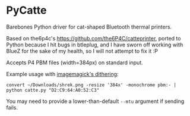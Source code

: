 # PyCatte

Barebones Python driver for cat-shaped Bluetooth thermal printers.

Based on the6p4c's https://github.com/the6P4C/catteprinter, ported to Python
because I hit bugs in btleplug, and I have sworn off working with BlueZ for the
sake of my health, so I will not attempt to fix it :P

Accepts P4 PBM files (width=384px) on standard input.

Example usage with [imagemagick's dithering](https://legacy.imagemagick.org/Usage/quantize/):

    convert ~/Downloads/shrek.png -resize '384x' -monochrome pbm:- | python catte.py "D2:C9:64:A0:52:C3"

You may need to provide a lower-than-default `--mtu` argument if sending fails.
